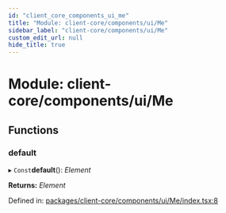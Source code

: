 ```yaml
---
id: "client_core_components_ui_me"
title: "Module: client-core/components/ui/Me"
sidebar_label: "client-core/components/ui/Me"
custom_edit_url: null
hide_title: true
---
```


# Module: client-core/components/ui/Me

## Functions

### default

▸ `Const`**default**(): *Element*

**Returns:** *Element*

Defined in: [packages/client-core/components/ui/Me/index.tsx:8](https://github.com/xr3ngine/xr3ngine/blob/9d253dc38/packages/client-core/components/ui/Me/index.tsx#L8)
